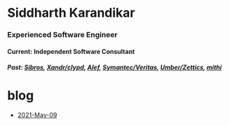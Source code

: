# Siddharth Karandikar
### Experienced Software Engineer

#### Current: Independent Software Consultant
##### Past: [Sibros](https://www.sibros.tech/), [Xandr/clypd](https://www.xandr.com/), [Alef](https://alefedge.com/), [Symantec/Veritas](https://www.veritas.com/), [Umber/Zettics](https://www.linkedin.com/company/zettics/about/), [mithi](https://www.mithi.com/)

# blog
* [2021-May-09](2021-MAY-09.md)

